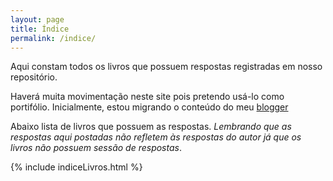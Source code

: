 ```yaml
---
layout: page
title: Índice
permalink: /indice/
---
```


Aqui constam todos os livros que possuem respostas registradas em nosso repositório.

Haverá muita movimentação neste site pois pretendo usá-lo como portifólio. Inicialmente, estou migrando o conteúdo do meu [blogger](https://exata0mente.blogspot.com/)

Abaixo lista de livros que possuem as respostas. *Lembrando que as respostas aqui postadas não refletem às respostas do autor já que os livros não possuem sessão de respostas*.

{% include indiceLivros.html %}

